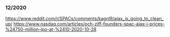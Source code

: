 


  ### 12/2020
  https://www.reddit.com/r/SPACs/comments/kagnl9/ajax_is_going_to_clean_up/
  https://www.nasdaq.com/articles/och-ziff-founders-spac-ajax-i-prices-%24750-million-ipo-at-%2410-2020-10-28
